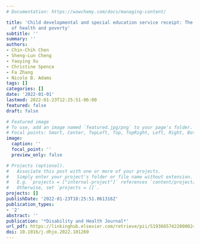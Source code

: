 ```yaml
---
# Documentation: https://wowchemy.com/docs/managing-content/

title: 'Child developmental and special education service receipt: The intersection
  of health and poverty'
subtitle: ''
summary: ''
authors:
- Chin-Chih Chen
- Sheng-Lun Cheng
- Yaoying Xu
- Christine Spence
- Fa Zhang
- Nicole B. Adams
tags: []
categories: []
date: '2022-01-01'
lastmod: 2022-01-23T12:25:51-06:00
featured: false
draft: false

# Featured image
# To use, add an image named `featured.jpg/png` to your page's folder.
# Focal points: Smart, Center, TopLeft, Top, TopRight, Left, Right, BottomLeft, Bottom, BottomRight.
image:
  caption: ''
  focal_point: ''
  preview_only: false

# Projects (optional).
#   Associate this post with one or more of your projects.
#   Simply enter your project's folder or file name without extension.
#   E.g. `projects = ["internal-project"]` references `content/project/deep-learning/index.md`.
#   Otherwise, set `projects = []`.
projects: []
publishDate: '2022-01-23T18:25:51.061316Z'
publication_types:
- '2'
abstract: ''
publication: '*Disability and Health Journal*'
url_pdf: https://linkinghub.elsevier.com/retrieve/pii/S1936657422000024
doi: 10.1016/j.dhjo.2022.101269
---
```

